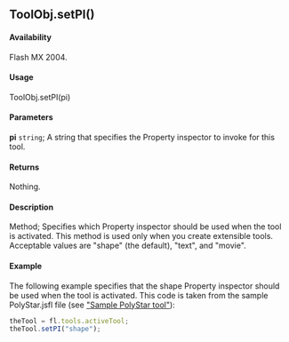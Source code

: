 ## ToolObj.setPI()

#### Availability

Flash MX 2004.

#### Usage

ToolObj.setPI(pi)

#### Parameters

**pi** `string`; A string that specifies the Property inspector to invoke for this tool.

#### Returns

Nothing.

#### Description

Method; Specifies which Property inspector should be used when the tool is activated. This method is used only when you create extensible tools. Acceptable values are "shape" (the default), "text", and "movie".

#### Example

The following example specifies that the shape Property inspector should be used when the tool is activated. This code is taken from the sample PolyStar.jsfl file (see ["Sample PolyStar tool"](../Introduction/Sample_implementations.md#sample-polyStar-tool)):

```javascript
theTool = fl.tools.activeTool;
theTool.setPI("shape");
```
